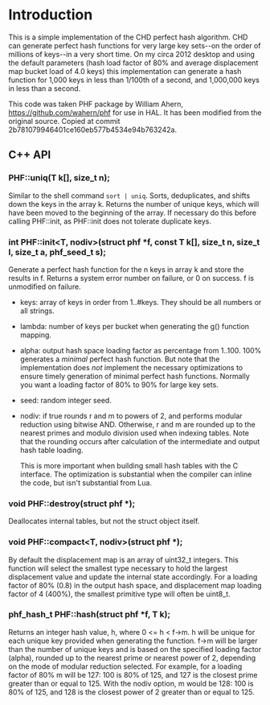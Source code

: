 # Introduction #

This is a simple implementation of the CHD perfect hash algorithm. CHD can
generate perfect hash functions for very large key sets--on the order of
millions of keys--in a very short time. On my circa 2012 desktop and using
the default parameters (hash load factor of 80% and average displacement map
bucket load of 4.0 keys) this implementation can generate a hash function
for 1,000 keys in less than 1/100th of a second, and 1,000,000 keys in less
than a second.

This code was taken PHF package by William Ahern,
https://github.com/wahern/phf for use in HAL.
It has been modified from the original source.  Copied at commit
2b781079946401ce160eb577b4534e94b763242a.


## C++ API ##

### PHF::uniq<T>(T k[], size_t n); ###

Similar to the shell command `sort | uniq`. Sorts, deduplicates, and shifts
down the keys in the array k. Returns the number of unique keys, which will
have been moved to the beginning of the array. If necessary do this before
calling PHF::init, as PHF::init does not tolerate duplicate keys.

### int PHF::init<T, nodiv>(struct phf *f, const T k[], size_t n, size_t l, size_t a, phf_seed_t s);

Generate a perfect hash function for the n keys in array k and store the
results in f. Returns a system error number on failure, or 0 on success. f
is unmodified on failure.

* keys: array of keys in order from 1..#keys. They should be all
  numbers or all strings.

* lambda: number of keys per bucket when generating the g() function mapping.

* alpha: output hash space loading factor as percentage from
  1..100. 100% generates a *minimal* perfect hash function. But note that
  the implementation does *not* implement the necessary optimizations to
  ensure timely generation of minimal perfect hash functions. Normally you
  want a loading factor of 80% to 90% for large key sets.

* seed: random integer seed.

* nodiv: if true rounds r and m to powers of 2, and performs modular
  reduction using bitwise AND. Otherwise, r and m are rounded up to the
  nearest primes and modulo division used when indexing tables. Note that
  the rounding occurs after calculation of the intermediate and output hash
  table loading.

  This is more important when building small hash tables with the C
  interface. The optimization is substantial when the compiler can inline
  the code, but isn't substantial from Lua.

### void PHF::destroy(struct phf *);

Deallocates internal tables, but not the struct object itself.

### void PHF::compact<T, nodiv>(struct phf *);

By default the displacement map is an array of uint32_t integers. This
function will select the smallest type necessary to hold the largest
displacement value and update the internal state accordingly. For a loading
factor of 80% (0.8) in the output hash space, and displacement map loading
factor of 4 (400%), the smallest primitive type will often be uint8_t.

### phf_hash_t PHF::hash<T>(struct phf *f, T k);

Returns an integer hash value, h, where 0 <= h < f->m. h will be unique for
each unique key provided when generating the function. f->m will be larger
than the number of unique keys and is based on the specified loading factor
(alpha), rounded up to the nearest prime or nearest power of 2, depending on
the mode of modular reduction selected. For example, for a loading factor of
80% m will be 127: 100 is 80% of 125, and 127 is the closest prime greater
than or equal to 125. With the nodiv option, m would be 128: 100 is 80% of
125, and 128 is the closest power of 2 greater than or equal to 125.

